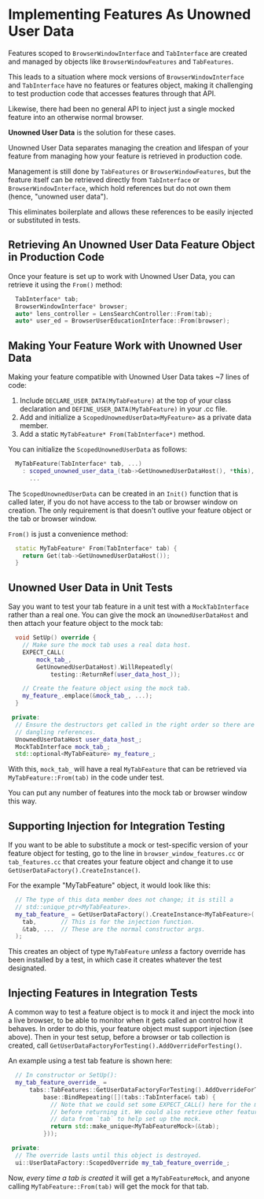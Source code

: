 # Implementing Features As Unowned User Data

Features scoped to `BrowserWindowInterface` and `TabInterface` are created and
managed by objects like `BrowserWindowFeatures` and `TabFeatures`.

This leads to a situation where mock versions of `BrowserWindowInterface` and
`TabInterface` have no features or features object, making it challenging to
test production code that accesses features through that API.

Likewise, there had been no general API to inject just a single mocked feature
into an otherwise normal browser.

**Unowned User Data** is the solution for these cases.

Unowned User Data separates managing the creation and lifespan of your feature
from managing how your feature is retrieved in production code.

Management is still done by `TabFeatures` or `BrowserWindowFeatures`, but the
feature itself can be retrieved directly from `TabInterface` or
`BrowserWindowInterface`, which hold references but do not own them (hence,
"unowned user data").

This eliminates boilerplate and allows these references to be easily injected or
substituted in tests.

## Retrieving An Unowned User Data Feature Object in Production Code

Once your feature is set up to work with Unowned User Data, you can retrieve it
using the `From()` method:
```cpp
  TabInterface* tab;
  BrowserWindowInterface* browser;
  auto* lens_controller = LensSearchController::From(tab);
  auto* user_ed = BrowserUserEducationInterface::From(browser);
```

## Making Your Feature Work with Unowned User Data

Making your feature compatible with Unowned User Data takes ~7 lines of code:
 1. Include `DECLARE_USER_DATA(MyTabFeature)` at the top of your class
   declaration and `DEFINE_USER_DATA(MyTabFeature)` in your .cc file.
 1. Add and initialize a `ScopedUnownedUserData<MyFeature>` as a private data
   member.
 1. Add a static `MyTabFeature* From(TabInterface*)` method.

You can initialize the `ScopedUnownedUserData` as follows:
```cpp
  MyTabFeature(TabInterface* tab, ...)
    : scoped_unowned_user_data_(tab->GetUnownedUserDataHost(), *this),
      ...
```

The `ScopedUnownedUserData` can be created in an `Init()` function that is
called later, if you do not have access to the tab or browser window on
creation. The only requirement is that doesn't outlive your feature object or
the tab or browser window.

`From()` is just a convenience method:
```cpp
  static MyTabFeature* From(TabInterface* tab) {
    return Get(tab->GetUnownedUserDataHost());
  }
```

## Unowned User Data in Unit Tests

Say you want to test your tab feature in a unit test with a `MockTabInterface`
rather than a real one. You can give the mock an `UnownedUserDataHost` and then
attach your feature object to the mock tab:

```cpp
  void SetUp() override {
    // Make sure the mock tab uses a real data host.
    EXPECT_CALL(
        mock_tab_,
        GetUnownedUserDataHost).WillRepeatedly(
            testing::ReturnRef(user_data_host_));

    // Create the feature object using the mock tab.
    my_feature_.emplace(&mock_tab_, ...);
  }

 private:
  // Ensure the destructors get called in the right order so there are no
  // dangling references.
  UnownedUserDataHost user_data_host_;
  MockTabInterface mock_tab_;
  std::optional<MyTabFeature> my_feature_;
```

With this, `mock_tab_` will have a real `MyTabFeature` that can be retrieved via
`MyTabFeature::From(tab)` in the code under test.

You can put any number of features into the mock tab or browser window this way.

## Supporting Injection for Integration Testing

If you want to be able to substitute a mock or test-specific version of your
feature object for testing, go to the line in `browser_window_features.cc` or
`tab_features.cc` that creates your feature object and change it to use
`GetUserDataFactory().CreateInstance()`.

For the example "MyTabFeature" object, it would look like this:

```cpp
  // The type of this data member does not change; it is still a
  // std::unique_ptr<MyTabFeature>.
  my_tab_feature_ = GetUserDataFactory().CreateInstance<MyTabFeature>(
    tab,       // This is for the injection function.
    &tab, ...  // These are the normal constructor args.
  );
```

This creates an object of type `MyTabFeature` _unless_ a factory override has
been installed by a test, in which case it creates whatever the test designated.

## Injecting Features in Integration Tests

A common way to test a feature object is to mock it and inject the mock into a
live browser, to be able to monitor when it gets called an control how it
behaves. In order to do this, your feature object must support injection (see
above). Then in your test setup, before a browser or tab collection is created,
call `GetUserDataFactoryForTesting().AddOverrideForTesting()`.

An example using a test tab feature is shown here:

```cpp
  // In constructor or SetUp():
  my_tab_feature_override_ =
      tabs::TabFeatures::GetUserDataFactoryForTesting().AddOverrideForTesting(
          base::BindRepeating([](tabs::TabInterface& tab) {
            // Note that we could set some EXPECT_CALL() here for the mock
            // before returning it. We could also retrieve other features or
            // data from `tab` to help set up the mock.
            return std::make_unique<MyTabFeatureMock>(&tab);
          }));

 private:
  // The override lasts until this object is destroyed.
  ui::UserDataFactory::ScopedOverride my_tab_feature_override_;
```
Now, _every time a tab is created_ it will get a `MyTabFeatureMock`, and anyone
calling `MyTabFeature::From(tab)` will get the mock for that tab.
